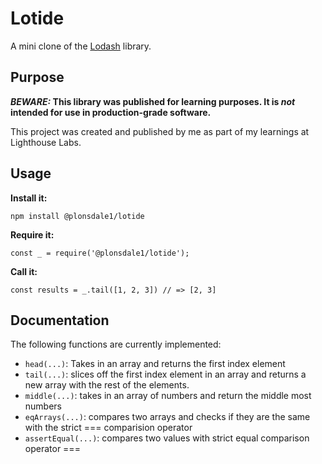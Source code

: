 # Lotide

A mini clone of the [Lodash](https://lodash.com) library.

## Purpose

**_BEWARE:_ This library was published for learning purposes. It is _not_ intended for use in production-grade software.**

This project was created and published by me as part of my learnings at Lighthouse Labs. 

## Usage

**Install it:**

`npm install @plonsdale1/lotide`

**Require it:**

`const _ = require('@plonsdale1/lotide');`

**Call it:**

`const results = _.tail([1, 2, 3]) // => [2, 3]`

## Documentation

The following functions are currently implemented:

* `head(...)`: Takes in an array and returns the first index element
* `tail(...)`: slices off the first index element in an array and returns a new array with the rest of the elements.
* `middle(...)`: takes in an array of numbers and return the middle most numbers
* `eqArrays(...)`: compares two arrays and checks if they are the same with the strict === comparision operator
* `assertEqual(...)`: compares two values with strict equal comparison operator ===